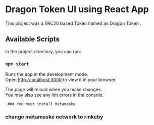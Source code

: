 # Dragon Token UI using React App

This project was a ERC20 based Token named as Dragon Token .

## Available Scripts

In the project directory, you can run:


### `npm start`

Runs the app in the development mode.\
Open [http://localhost:3000](http://localhost:3000) to view it in your browser.

The page will reload when you make changes.\
You may also see any lint errors in the console.


` ### You must install metamaske`

### change metamaske network to rinkeby
